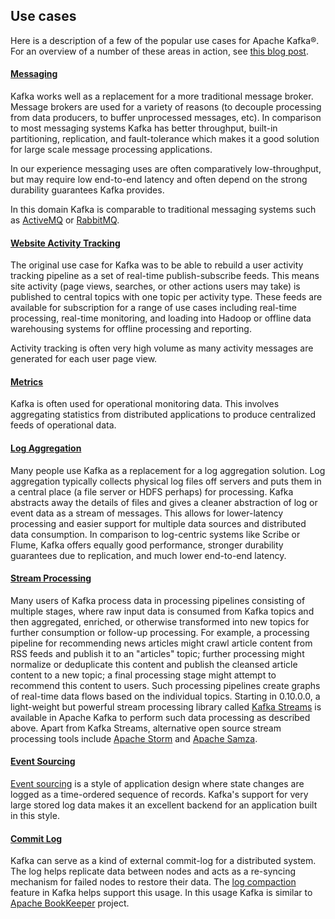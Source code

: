 ## Use cases

Here is a description of a few of the popular use cases for Apache
Kafka®. For an overview of a number of these areas in action, see [this
blog
post](https://engineering.linkedin.com/distributed-systems/log-what-every-software-engineer-should-know-about-real-time-datas-unifying/).

#### [Messaging](#uses_messaging)

Kafka works well as a replacement for a more traditional message broker.
Message brokers are used for a variety of reasons (to decouple
processing from data producers, to buffer unprocessed messages, etc). In
comparison to most messaging systems Kafka has better throughput,
built-in partitioning, replication, and fault-tolerance which makes it a
good solution for large scale message processing applications.

In our experience messaging uses are often comparatively low-throughput,
but may require low end-to-end latency and often depend on the strong
durability guarantees Kafka provides.

In this domain Kafka is comparable to traditional messaging systems such
as [ActiveMQ](http://activemq.apache.org) or
[RabbitMQ](https://www.rabbitmq.com).

#### [Website Activity Tracking](#uses_website)

The original use case for Kafka was to be able to rebuild a user
activity tracking pipeline as a set of real-time publish-subscribe
feeds. This means site activity (page views, searches, or other actions
users may take) is published to central topics with one topic per
activity type. These feeds are available for subscription for a range of
use cases including real-time processing, real-time monitoring, and
loading into Hadoop or offline data warehousing systems for offline
processing and reporting.

Activity tracking is often very high volume as many activity messages
are generated for each user page view.

#### [Metrics](#uses_metrics)

Kafka is often used for operational monitoring data. This involves
aggregating statistics from distributed applications to produce
centralized feeds of operational data.

#### [Log Aggregation](#uses_logs)

Many people use Kafka as a replacement for a log aggregation solution.
Log aggregation typically collects physical log files off servers and
puts them in a central place (a file server or HDFS perhaps) for
processing. Kafka abstracts away the details of files and gives a
cleaner abstraction of log or event data as a stream of messages. This
allows for lower-latency processing and easier support for multiple data
sources and distributed data consumption. In comparison to log-centric
systems like Scribe or Flume, Kafka offers equally good performance,
stronger durability guarantees due to replication, and much lower
end-to-end latency.

#### [Stream Processing](#uses_streamprocessing)

Many users of Kafka process data in processing pipelines consisting of
multiple stages, where raw input data is consumed from Kafka topics and
then aggregated, enriched, or otherwise transformed into new topics for
further consumption or follow-up processing. For example, a processing
pipeline for recommending news articles might crawl article content from
RSS feeds and publish it to an "articles" topic; further processing
might normalize or deduplicate this content and publish the cleansed
article content to a new topic; a final processing stage might attempt
to recommend this content to users. Such processing pipelines create
graphs of real-time data flows based on the individual topics. Starting
in 0.10.0.0, a light-weight but powerful stream processing library
called [Kafka Streams](/documentation/streams) is available in Apache
Kafka to perform such data processing as described above. Apart from
Kafka Streams, alternative open source stream processing tools include
[Apache Storm](https://storm.apache.org/) and [Apache
Samza](http://samza.apache.org/).

#### [Event Sourcing](#uses_eventsourcing)

[Event sourcing](http://martinfowler.com/eaaDev/EventSourcing.html) is a
style of application design where state changes are logged as a
time-ordered sequence of records. Kafka's support for very large stored
log data makes it an excellent backend for an application built in this
style.

#### [Commit Log](#uses_commitlog)

Kafka can serve as a kind of external commit-log for a distributed
system. The log helps replicate data between nodes and acts as a
re-syncing mechanism for failed nodes to restore their data. The [log
compaction](/documentation.html#compaction) feature in Kafka helps
support this usage. In this usage Kafka is similar to [Apache
BookKeeper](https://bookkeeper.apache.org/) project.